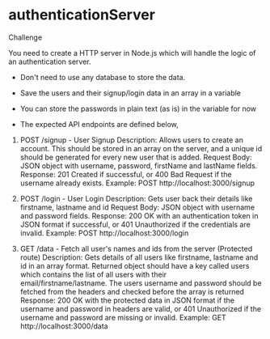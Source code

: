 # authenticationServer

Challenge


  You need to create a HTTP server in Node.js which will handle the logic of an authentication server.
  - Don't need to use any database to store the data.

  - Save the users and their signup/login data in an array in a variable
  - You can store the passwords in plain text (as is) in the variable for now
  
  
  
  - The expected API endpoints are defined below,
  1. POST /signup - User Signup
    Description: Allows users to create an account. This should be stored in an array on the server, and a unique id should be generated for every new user that is added.
    Request Body: JSON object with username, password, firstName and lastName fields.
    Response: 201 Created if successful, or 400 Bad Request if the username already exists.
    Example: POST http://localhost:3000/signup
    
    
  2. POST /login - User Login
    Description: Gets user back their details like firstname, lastname and id
    Request Body: JSON object with username and password fields.
    Response: 200 OK with an authentication token in JSON format if successful, or 401 Unauthorized if the credentials are invalid.
    Example: POST http://localhost:3000/login
    
    
    
  3. GET /data - Fetch all user's names and ids from the server (Protected route)
    Description: Gets details of all users like firstname, lastname and id in an array format. Returned object should have a key called users which contains the list of all users with their     
    email/firstname/lastname.
    The users username and password should be fetched from the headers and checked before the array is returned
    Response: 200 OK with the protected data in JSON format if the username and password in headers are valid, or 401 Unauthorized if the username and password are missing or invalid.
    Example: GET http://localhost:3000/data
    

